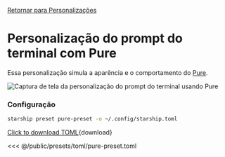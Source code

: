 [Retornar para Personalizações](./#pure)

# Personalização do prompt do terminal com Pure

Essa personalização simula a aparência e o comportamento do [Pure](https://github.com/sindresorhus/pure).

![Captura de tela da personalização do prompt do terminal usando Pure](/presets/img/pure-preset.png)

### Configuração

```sh
starship preset pure-preset -o ~/.config/starship.toml
```

[Click to download TOML](/presets/toml/pure-preset.toml){download}

<<< @/public/presets/toml/pure-preset.toml
